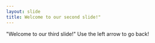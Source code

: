 ```yaml
---
layout: slide
title: Welcome to our second slide!"
---
```

"Welcome to our third slide!"
Use the left arrow to go back!
